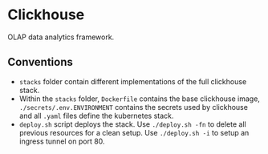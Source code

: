 # Clickhouse
OLAP data analytics framework.

## Conventions
- `stacks` folder contain different implementations of the full clickhouse stack.
- Within the `stacks` folder, `Dockerfile` contains the base clickhouse image, `./secrets/.env.ENVIRONMENT` contains the secrets used by clickhouse and all `.yaml` files define the kubernetes stack.
- `deploy.sh` script deploys the stack. Use `./deploy.sh -fn` to delete all previous resources for a clean setup. Use `./deploy.sh -i` to setup an ingress tunnel on port 80.